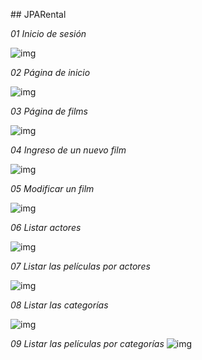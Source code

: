 ##   J P A R e n t a l 

*01 Inicio de sesión*

![img](../../resources/static/portafolio/01.png)

*02 Página de inicio*

![img](../../resources/static/portafolio/02.png)

*03 Página de films*

![img](../../resources/static/portafolio/03.png)

*04 Ingreso de un nuevo film*

![img](../../resources/static/portafolio/04.png)

*05 Modificar un film*

![img](../../resources/static/portafolio/05.png)

*06 Listar actores*

![img](../../resources/static/portafolio/06.png)

*07 Listar las películas por actores*

![img](../../resources/static/portafolio/07.png)

*08 Listar las categorías*

![img](../../resources/static/portafolio/08.png)

*09 Listar las películas por categorías*
 
![img](../../resources/static/portafolio/09.png)
